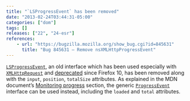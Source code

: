 ```yaml
---
title: "`LSProgressEvent` has been removed"
date: "2013-02-24T03:44:31-05:00"
categories: ["dom"]
tags: []
releases: ["22", "24-esr"]
references:
    - url: "https://bugzilla.mozilla.org/show_bug.cgi?id=845631"
      title: "Bug 845631 – Remove nsXMLHttpProgressEvent"
---
```

[`LSProgressEvent`](https://www.w3.org/TR/DOM-Level-3-LS/load-save.html#LS-LSProgressEvent), an old interface which has been used especially with [`XMLHttpRequest`](https://developer.mozilla.org/docs/Web/API/XMLHttpRequest) and [deprecated](https://bugzilla.mozilla.org/show_bug.cgi?id=616672) since Firefox 10, has been removed along with the `input`, `position`, `totalSize` attributes. As explained in the MDN document’s [Monitoring progress](https://developer.mozilla.org/docs/Web/API/XMLHttpRequest/Using_XMLHttpRequest#Monitoring_progress) section, the generic [`ProgressEvent`](https://developer.mozilla.org/docs/Web/API/ProgressEvent) interface can be used instead, including the `loaded` and `total` attributes.
